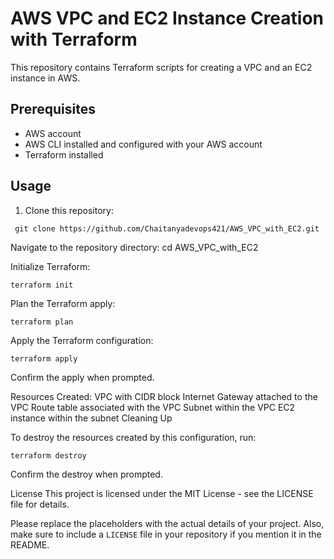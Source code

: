 # AWS VPC and EC2 Instance Creation with Terraform

This repository contains Terraform scripts for creating a VPC and an EC2 instance in AWS.

## Prerequisites

- AWS account
- AWS CLI installed and configured with your AWS account
- Terraform installed

## Usage

1. Clone this repository:

  ```
   git clone https://github.com/Chaitanyadevops421/AWS_VPC_with_EC2.git
  ```

Navigate to the repository directory:
cd AWS_VPC_with_EC2

Initialize Terraform:

```
terraform init
```

Plan the Terraform apply:

```
terraform plan
```

Apply the Terraform configuration:

```
terraform apply
```


Confirm the apply when prompted.


Resources Created:
VPC with CIDR block
Internet Gateway attached to the VPC
Route table associated with the VPC
Subnet within the VPC
EC2 instance within the subnet
Cleaning Up


To destroy the resources created by this configuration, run:
```
terraform destroy
```

Confirm the destroy when prompted.

License
This project is licensed under the MIT License - see the LICENSE file for details.


Please replace the placeholders with the actual details of your project. Also, make sure to include a `LICENSE` file in your repository if you mention it in the README.






